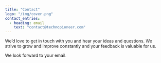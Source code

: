 ```yaml
---
title: "Contact"
logo: "/img/cover.png"
contact_entries:
  - heading: email
    text: "contact@technopioneer.com"
---
```


We’d love to get in touch with you and hear your ideas and
questions. We strive to grow and improve constantly and your feedback
is valuable for us.

We look forward to your email.
